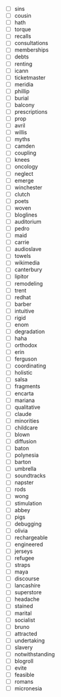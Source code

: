 - [ ] sins
- [ ] cousin
- [ ] hath
- [ ] torque
- [ ] recalls
- [ ] consultations
- [ ] memberships
- [ ] debts
- [ ] renting
- [ ] icann
- [ ] ticketmaster
- [ ] meridia
- [ ] phillip
- [ ] burial
- [ ] balcony
- [ ] prescriptions
- [ ] prop
- [ ] avril
- [ ] willis
- [ ] myths
- [ ] camden
- [ ] coupling
- [ ] knees
- [ ] oncology
- [ ] neglect
- [ ] emerge
- [ ] winchester
- [ ] clutch
- [ ] poets
- [ ] woven
- [ ] bloglines
- [ ] auditorium
- [ ] pedro
- [ ] maid
- [ ] carrie
- [ ] audioslave
- [ ] towels
- [ ] wikimedia
- [ ] canterbury
- [ ] lipitor
- [ ] remodeling
- [ ] trent
- [ ] redhat
- [ ] barber
- [ ] intuitive
- [ ] rigid
- [ ] enom
- [ ] degradation
- [ ] haha
- [ ] orthodox
- [ ] erin
- [ ] ferguson
- [ ] coordinating
- [ ] holistic
- [ ] salsa
- [ ] fragments
- [ ] encarta
- [ ] mariana
- [ ] qualitative
- [ ] claude
- [ ] minorities
- [ ] childcare
- [ ] blown
- [ ] diffusion
- [ ] baton
- [ ] polynesia
- [ ] barton
- [ ] umbrella
- [ ] soundtracks
- [ ] napster
- [ ] rods
- [ ] wong
- [ ] stimulation
- [ ] abbey
- [ ] pigs
- [ ] debugging
- [ ] olivia
- [ ] rechargeable
- [ ] engineered
- [ ] jerseys
- [ ] refugee
- [ ] straps
- [ ] maya
- [ ] discourse
- [ ] lancashire
- [ ] superstore
- [ ] headache
- [ ] stained
- [ ] marital
- [ ] socialist
- [ ] bruno
- [ ] attracted
- [ ] undertaking
- [ ] slavery
- [ ] notwithstanding
- [ ] blogroll
- [ ] evite
- [ ] feasible
- [ ] romans
- [ ] micronesia
